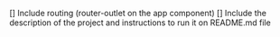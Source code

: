 [] Include routing (router-outlet on the app component)
[] Include the description of the project and instructions to run it on README.md file